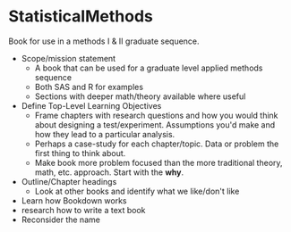 # StatisticalMethods
Book for use in a methods I &amp; II graduate sequence.


- Scope/mission statement  
     + A book that can be used for a graduate level applied methods sequence  
     + Both SAS and R for examples
     + Sections with deeper math/theory available where useful  
- Define Top-Level Learning Objectives  
     + Frame chapters with research questions and how you would think about designing a test/experiment.  Assumptions you'd make and how they lead to a particular analysis.  
     + Perhaps a case-study for each chapter/topic. Data or problem the first thing to think about.  
     + Make book more problem focused than the more traditional theory, math, etc. approach.  Start with the **why**.  
- Outline/Chapter headings  
     + Look at other books and identify what we like/don't like  
- Learn how Bookdown works
- research how to write a text book
- Reconsider the name
